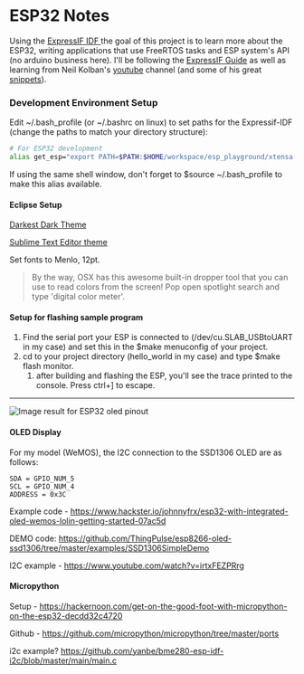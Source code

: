 # ESP32 Notes

Using the [ExpressIF IDF ][1] the goal of this project is to learn more about the ESP32, writing applications that use FreeRTOS tasks and ESP system's API (no arduino business here).  I'll be following the [ExpressIF Guide][2] as well as learning from Neil Kolban's [youtube][3] channel (and some of his great [snippets][4]).

[1]: https://github.com/espressif/esp-idf
[2]: https://esp-idf.readthedocs.io/en/latest/get-started/index.html#get-started-get-esp-idf
[3]: https://www.youtube.com/channel/UChKn_BlaVrMrhEquPNI6HuQ
[4]: https://github.com/nkolban/esp32-snippets



### Development Environment Setup

Edit ~/.bash_profile (or ~/.bashrc on linux) to set paths for the Expressif-IDF (change the paths to match your directory structure):

```bash
# For ESP32 development
alias get_esp="export PATH=$PATH:$HOME/workspace/esp_playground/xtensa-esp32-elf/bin; export IDF_PATH=$HOME/workspace/esp_playground/esp-idf; echo got it!"
```

If using the same shell window, don't forget to $source ~/.bash_profile to make this alias available.



#### Eclipse Setup

[Darkest Dark Theme](https://marketplace.eclipse.org/content/darkest-dark-theme)  

[Sublime Text Editor theme](http://www.eclipsecolorthemes.org/?view=theme&id=66)

Set fonts to Menlo, 12pt.

> By the way, OSX has this awesome built-in dropper tool that you can use to read colors from the screen! Pop open spotlight search and type 'digital color meter'.



#### Setup for flashing sample program

1. Find the serial port your ESP is connected to (/dev/cu.SLAB_USBtoUART in my case) and set this in the $make menuconfig of your project.
2. cd to your project directory (hello_world in my case) and type $make flash monitor.
   1. after building and flashing the ESP, you'll see the trace printed to the console. Press ctrl+] to escape.



----

![Image result for ESP32 oled pinout](https://cdn.instructables.com/FAK/RKQ0/J3YPR3IJ/FAKRKQ0J3YPR3IJ.LARGE.jpg)



#### OLED Display

For my model (WeMOS), the I2C connection to the SSD1306 OLED are as follows:

```
SDA = GPIO_NUM_5
SCL = GPIO_NUM_4
ADDRESS = 0x3C
```



Example code - https://www.hackster.io/johnnyfrx/esp32-with-integrated-oled-wemos-lolin-getting-started-07ac5d

DEMO code: https://github.com/ThingPulse/esp8266-oled-ssd1306/tree/master/examples/SSD1306SimpleDemo

I2C example - https://www.youtube.com/watch?v=irtxFEZPRrg



#### Micropython

Setup - https://hackernoon.com/get-on-the-good-foot-with-micropython-on-the-esp32-decdd32c4720

Github - https://github.com/micropython/micropython/tree/master/ports



i2c example? https://github.com/yanbe/bme280-esp-idf-i2c/blob/master/main/main.c